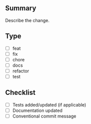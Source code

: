 ## Summary
Describe the change.

## Type
- [ ] feat
- [ ] fix
- [ ] chore
- [ ] docs
- [ ] refactor
- [ ] test

## Checklist
- [ ] Tests added/updated (if applicable)
- [ ] Documentation updated
- [ ] Conventional commit message
